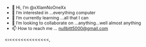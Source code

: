 - 👋 Hi, I’m @xXIamNoOneXx
- 👀 I’m interested in ...everything computer
- 🌱 I’m currently learning ...all that I can
- 💞️ I’m looking to collaborate on ...anything...well almost anything 
- 📫 How to reach me ... nullbitt5000@gmail.com

<‹<<<<<<<<<<<<<<,


